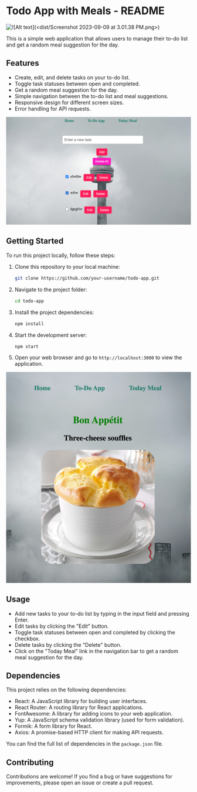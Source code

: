 
# Todo App with Meals - README

![!\[Alt text\](<dist/Screenshot 2023-09-09 at 3.01.38 PM.png>)
](<Screenshot 2023-09-09 at 3.01.38 PM.png>)

This is a simple web application that allows users to manage their to-do list and get a random meal suggestion for the day.

## Features

- Create, edit, and delete tasks on your to-do list.
- Toggle task statuses between open and completed.
- Get a random meal suggestion for the day.
- Simple navigation between the to-do list and meal suggestions.
- Responsive design for different screen sizes.
- Error handling for API requests.

![Alt text](<Screenshot 2023-09-09 at 3.02.07 PM.png>)
## Getting Started

To run this project locally, follow these steps:

1. Clone this repository to your local machine:

   ```bash
   git clone https://github.com/your-username/todo-app.git
   ```

2. Navigate to the project folder:

   ```bash
   cd todo-app
   ```

3. Install the project dependencies:

   ```bash
   npm install
   ```

4. Start the development server:

   ```bash
   npm start
   ```

5. Open your web browser and go to `http://localhost:3000` to view the application.

![Alt text](<Screenshot 2023-09-09 at 3.05.07 PM.png>)
## Usage

- Add new tasks to your to-do list by typing in the input field and pressing Enter.
- Edit tasks by clicking the "Edit" button.
- Toggle task statuses between open and completed by clicking the checkbox.
- Delete tasks by clicking the "Delete" button.
- Click on the "Today Meal" link in the navigation bar to get a random meal suggestion for the day.

## Dependencies

This project relies on the following dependencies:

- React: A JavaScript library for building user interfaces.
- React Router: A routing library for React applications.
- FontAwesome: A library for adding icons to your web application.
- Yup: A JavaScript schema validation library (used for form validation).
- Formik: A form library for React.
- Axios: A promise-based HTTP client for making API requests.

You can find the full list of dependencies in the `package.json` file.

## Contributing

Contributions are welcome! If you find a bug or have suggestions for improvements, please open an issue or create a pull request.
